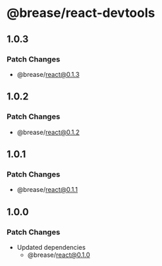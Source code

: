# @brease/react-devtools

## 1.0.3

### Patch Changes

- @brease/react@0.1.3

## 1.0.2

### Patch Changes

- @brease/react@0.1.2

## 1.0.1

### Patch Changes

- @brease/react@0.1.1

## 1.0.0

### Patch Changes

- Updated dependencies
  - @brease/react@0.1.0
